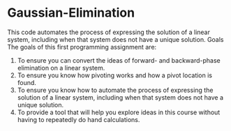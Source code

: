 # Gaussian-Elimination
This code automates the process of expressing the solution of a linear system, including when that system does not have a unique solution.
Goals
The goals of this first programming assignment are:
1. To ensure you can convert the ideas of forward- and backward-phase elimination on a linear system.
2. To ensure you know how pivoting works and how a pivot location is found.
3. To ensure you know how to automate the process of expressing the solution of a linear system, including
when that system does not have a unique solution.
4. To provide a tool that will help you explore ideas in this course without having to repeatedly do hand
calculations.
